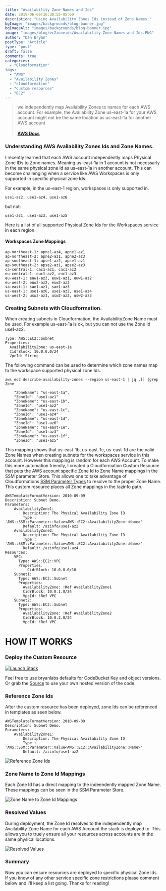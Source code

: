 ```yaml
---
title: "Availability Zone Names and Ids"
date: 2019-06-05T10:30:55-05:00
description: "Using Availability Zones Ids instead of Zone Names."
bgImage: "images/backgrounds/blog-banner.jpg"
bgImageAlt: "images/backgrounds/blog-banner.jpg"
image: "images/blog/ec2zoneids/Availability-Zone-Names-and-Ids.PNG"
author: "Dan Bryan"
postType: "Article"
type: "post"
draft: false
comments: true
categories: 
  - "Cloudformation"
tags:
  - "AWS"
  - "Availability Zones"
  - "cloudformation"
  - "custom resources"
  - "EC2"
---
```


>we independently map Availability Zones to names for each AWS account. For example, the Availability Zone us-east-1a for your AWS account might not be the same location as us-east-1a for another AWS account<br><br> **[AWS Docs](https://docs.aws.amazon.com/AWSEC2/latest/UserGuide/using-regions-availability-zones.html)**

### Understanding AWS Availability Zones Ids and Zone Names. 

I recently learned that each AWS account independently maps Physical Zone IDs to Zone names. Meaning us-east-1a in 1 account is not necessarly in the same physical zone Id as us-east-1a in another account. This can become challenging when a service like AWS Workspaces is only supported in specific physical zone Ids. 

For example, in the us-east-1 region, workspaces is only supported in.  

````
use1-az2, use1-az4, use1-az6
````    

but not:  

````
use1-az1, use1-az3, use1-az5
````    

Here is a list of all supported Physical Zone Ids for the Workspaces service in each region.  

#### Workspaces Zone Mappings

````
ap-northeast-1: apne1-az4, apne1-az1
ap-northeast-2: apne2-az1, apne2-az3
ap-southeast-1: apse1-az2, apse1-az1
ap-southeast-2: apse2-az1, apse2-az3
ca-central-1: cac1-az1, cac1-az2
eu-central-1: euc1-az2, euc1-az3
eu-west-1: euw1-az3, euw1-az1, euw1-az2
eu-west-2: euw2-az2, euw2-az3
sa-east-1: sae1-az1, sae1-az3
us-east-1: use1-az6, use1-az2, use1-az4
us-west-2: usw2-az1, usw2-az2, usw2-az3
````

### Creating Subnets with Cloudformation.  

When creating subnets in Cloudformation, the AvailabilityZone Name must be used.  For example us-east-1a is ok, but you can not use the Zone Id use1-az2.
````
Type: AWS::EC2::Subnet
Properties: 
  AvailabilityZone: us-east-1a
  CidrBlock: 10.0.0.0/24
  VpcId: String
  ````
The following command can be used to determine which zone names map to the workspace supported physical zone Ids.

````
aws ec2 describe-availability-zones --region us-east-1 | jq .[] |grep Zone
````    

````
    "ZoneName": "us-east-1a",
    "ZoneId": "use1-az1"
    "ZoneName": "us-east-1b",
    "ZoneId": "use1-az2"
    "ZoneName": "us-east-1c",
    "ZoneId": "use1-az4"
    "ZoneName": "us-east-1d",
    "ZoneId": "use1-az6"
    "ZoneName": "us-east-1e",
    "ZoneId": "use1-az3"
    "ZoneName": "us-east-1f",
    "ZoneId": "use1-az5"
````

This mapping shows that us-east-1b, us-east-1c, us-east-1d are the valid Zone Names when creating subnets for the workspaces service in this account. However this mapping is random for each AWS Account. To make this more automation friendly, I created a Cloudformation Custom Resource that puts the AWS account specific Zone Id to Zone Name mappings in the SSM parameter Store. This allows one to take advantage of Cloudformations [SSM Parameter Types](https://docs.aws.amazon.com/AWSCloudFormation/latest/UserGuide/parameters-section-structure.html#aws-ssm-parameter-types) to resolve to the proper Zone Name. This custom resource places all Zone mappings in the /azinfo path.


````
AWSTemplateFormatVersion: 2010-09-09
Description: Subnet Demo.
Parameters:
    AvailabilityZone1:
        Description: The Physical Availability Zone ID
        Type : 'AWS::SSM::Parameter::Value<AWS::EC2::AvailabilityZone::Name>'
        Default: /azinfo/use1-az2
    AvailabilityZone2:
        Description: The Physical Availability Zone ID
        Type : 'AWS::SSM::Parameter::Value<AWS::EC2::AvailabilityZone::Name>'
        Default: /azinfo/use1-az4
Resources:
    VPC:
      Type: AWS::EC2::VPC
      Properties:
          CidrBlock: 10.0.0.0/16
    Subnet1:
      Type: AWS::EC2::Subnet
      Properties: 
        AvailabilityZone: !Ref AvailabilityZone1
        CidrBlock: 10.0.1.0/24
        VpcId: !Ref VPC
    Subnet2:
      Type: AWS::EC2::Subnet
      Properties: 
        AvailabilityZone: !Ref AvailabilityZone2
        CidrBlock: 10.0.2.0/24
        VpcId: !Ref VPC
````

# HOW IT WORKS  

### Deploy the Custom Resource  

[![Launch Stack](https://cdn.rawgit.com/buildkite/cloudformation-launch-stack-button-svg/master/launch-stack.svg)](https://console.aws.amazon.com/cloudformation/home#/stacks/new?stackName=ec2zoneids&templateURL=https://bryanlabs-public.s3.amazonaws.com/bryanlabs.net_files/blog/ec2zoneids/ec2ZoneIds.yml)

Feel free to use bryanlabs defaults for CodeBucket Key and object versions.  
Or grab the [Source](https://github.com/bryanlabs/cloudformation-custom-resources/tree/master/python/ec2ZoneIds) to use your own hosted version of the code.  


### Reference Zone Ids  

After the custom resource has been deployed, zone Ids can be referenced in templates as seen below.  


````
AWSTemplateFormatVersion: 2010-09-09
Description: Subnet Demo.
Parameters:
    AvailabilityZone1:
        Description: The Physical Availability Zone ID
        Type : 'AWS::SSM::Parameter::Value<AWS::EC2::AvailabilityZone::Name>'
        Default: /azinfo/use1-az2
````
![Reference Zone Ids](../../images/blog/ec2zoneids/Reference-Zone-Ids.PNG)


### Zone Name to Zone Id Mappings  

Each Zone Id has a direct mapping to the indeendently mapped Zone Name. These mappings can be seen in the SSM Parameter Store.  

![Zone Name to Zone Id Mappings](../../images/blog/ec2zoneids/Zone-Name-to-Zone-Id-Mappings.PNG)


### Resolved Values  

During deployment, the Zone Id resolves to the independently map Availability Zone Name for each AWS Account the stack is deployed to. This allows you to truely ensure all your resources across accounts are in the same physical locations.  

![Resolved Values](../../images/blog/ec2zoneids/Resolved-Values.PNG)

### Summary  

Now you can ensure resources are deployed to specific physical Zone Ids. If you know of any other service specific zone restrictions please comment below and i'll keep a list going. Thanks for reading! 